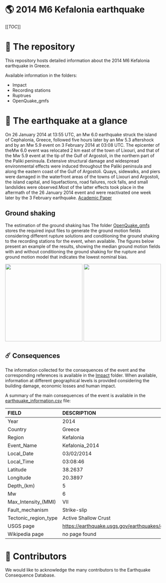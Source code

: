 # 🌎 2014 M6 Kefalonia earthquake
[[_TOC_]]

# 📂 The repository  

This repository hosts detailed information about the 2014 M6 Kefalonia earthquake in Greece.

Available information in the folders:

- Impact
- Recording stations
- Ruptrues
- OpenQuake_gmfs 


# 🚀 The earthquake at a glance 

On 26 January 2014 at 13:55 UTC, an Mw 6.0 earthquake struck the island of Cephalonia, Greece, followed five hours later by an Mw 5.3 aftershock and by an Mw 5.9 event on 3 February 2014 at 03:08 UTC. The epicenter of theMw 6.0 event was relocated 2 km east of the town of Lixouri, and that of the Mw 5.9 event at the tip of the Gulf of Argostoli, in the northern part of the Paliki peninsula. Extensive structural damage and widespread environmental effects were induced throughout the Paliki peninsula and along the eastern coast of the Gulf of Argostoli. Quays, sidewalks, and piers were damaged in the waterfront areas of the towns of Lixouri and Argostoli, the island capital, and liquefactions, road failures, rock falls, and small landslides were observed.Most of the latter effects took place in the aftermath of the 26 January 2014 event and were reactivated one week later by the 3 February earthquake.
[Academic Paper](https://pubs.geoscienceworld.org/ssa/srl/article-abstract/86/1/124/315431/The-February-2014-Cephalonia-Earthquake-Greece-3D)



## Ground shaking

The estimation of the ground shaking has The folder [OpenQuake_gmfs](./OpenQuake_gmfs/) stores the required input files to generate the ground motion fields considering different rupture solutions and conditioning the ground shaking to the recording stations for the event, when available. The figures below present an example of the results, showing the median ground motion fields with and without conditioning the ground shaking for the rupture and ground motion model that indicates the lowest nominal bias.

<img src="./OpenQuake_gmfs/median_gmf_stations_none.png" height="250">
<img src="./OpenQuake_gmfs/median_gmf_stations_seismic.png" height="250">

## ☄️ Consequences

The information collected for the consequences of the event and the corresponding references is available in the [Impact](./Impact) folder. When available, information at different geographical levels is provided considering the building damage, economic losses and human impact.

A summary of the main consequences of the event is available in the [earthquake_information.csv](./earthquake_information.csv) file:

| FIELD                | DESCRIPTION                                                            |
|:---------------------|:-----------------------------------------------------------------------|
| Year                 | 2014                                                                   |
| Country              | Greece                                                                 |
| Region               | Kefalonia                                                              |
| Event_Name           | Kefalonia_2014                                                         |
| Local_Date           | 03/02/2014                                                             |
| Local_Time           | 03:08:46                                                               |
| Latitude             | 38.2637                                                                |
| Longitude            | 20.3897                                                                |
| Depth_(km)           | 5                                                                      |
| Mw                   | 6                                                                      |
| Max_Intensity_(MMI)  | VII                                                                    |
| Fault_mechanism      | Strike-slip                                                            |
| Tectonic_region_type | Active Shallow Crust                                                   |
| USGS page            | https://earthquake.usgs.gov/earthquakes/eventpage/usc000mfuh/executive |
| Wikipedia page       | no page found                                                          |


# 🌟 Contributors 

We would like to acknowledge the many contributors to the Earthquake Consequence Database.
